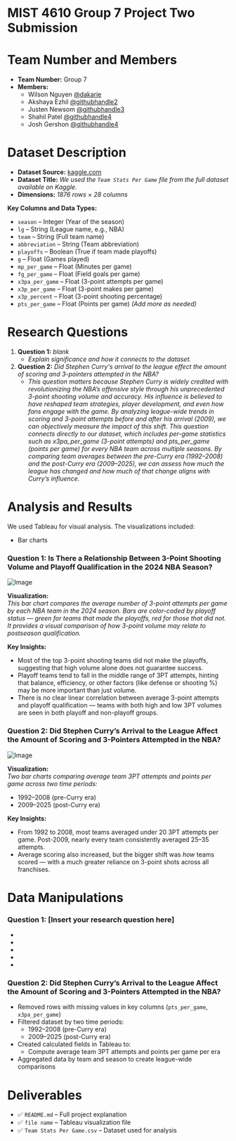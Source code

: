 # MIST 4610 Group 7 Project Two Submission

# Team Number and Members
- **Team Number:** Group 7
- **Members:**
  - Wilson Nguyen [@dakarie](https://github.com/dakarie/MIST-4610-Group-Project-2/tree/main)
  - Akshaya Ezhil [@githubhandle2](https://github.com/githubhandle2)
  - Justen Newsom [@githubhandle3](https://github.com/githubhandle3)
  - Shahil Patel [@githubhandle4](https://github.com/githubhandle4)
  - Josh Gershon [@githubhandle4](https://github.com/githubhandle4)


# Dataset Description

- **Dataset Source:** [kaggle.com](https://www.kaggle.com/datasets/sumitrodatta/nba-aba-baa-stats?resource=download&select=Player+Play+By+Play.csv)
- **Dataset Title:** _We used the `Team Stats Per Game` file from the full dataset available on Kaggle._
- **Dimensions:** _1876 rows × 28 columns_

**Key Columns and Data Types:**
- `season` – Integer (Year of the season)
- `lg` – String (League name, e.g., NBA)
- `team` – String (Full team name)
- `abbreviation` – String (Team abbreviation)
- `playoffs` – Boolean (True if team made playoffs)
- `g` – Float (Games played)
- `mp_per_game` – Float (Minutes per game)
- `fg_per_game` – Float (Field goals per game)
- `x3pa_per_game` – Float (3-point attempts per game)
- `x3p_per_game` – Float (3-point makes per game)
- `x3p_percent` – Float (3-point shooting percentage)
- `pts_per_game` – Float (Points per game)
*(Add more as needed)*




# Research Questions

1. **Question 1:** _blank_  
   - _Explain significance and how it connects to the dataset._
2. **Question 2:** _Did Stephen Curry's arrival to the league effect the amount of scoring and 3-pointers attempted in the NBA?​_  
   - _This question matters because Stephen Curry is widely credited with revolutionizing the NBA’s offensive style through his unprecedented 3-point shooting volume and accuracy. His influence is believed to have reshaped team strategies, player development, and even how fans engage with the game. By analyzing league-wide trends in scoring and 3-point attempts before and after his arrival (2009), we can objectively measure the impact of this shift. This question connects directly to our dataset, which includes per-game statistics such as x3pa_per_game (3-point attempts) and pts_per_game (points per game) for every NBA team across multiple seasons. By comparing team averages between the pre-Curry era (1992–2008) and the post-Curry era (2009–2025), we can assess how much the league has changed and how much of that change aligns with Curry’s influence._






# Analysis and Results

We used Tableau for visual analysis. The visualizations included:
- Bar charts

### Question 1: Is There a Relationship Between 3-Point Shooting Volume and Playoff Qualification in the 2024 NBA Season?

![Image](https://github.com/user-attachments/assets/78d94e1c-4bee-4dcc-97d8-482fab2b1955)

**Visualization:**  
_This bar chart compares the average number of 3-point attempts per game by each NBA team in the 2024 season. Bars are color-coded by playoff status — green for teams that made the playoffs, red for those that did not. It provides a visual comparison of how 3-point volume may relate to postseason qualification._

**Key Insights:**
- Most of the top 3-point shooting teams did not make the playoffs, suggesting that high volume alone does not guarantee success.
- Playoff teams tend to fall in the middle range of 3PT attempts, hinting that balance, efficiency, or other factors (like defense or shooting %) may be more important than just volume.
- There is no clear linear correlation between average 3-point attempts and playoff qualification — teams with both high and low 3PT volumes are seen in both playoff and non-playoff groups.



### Question 2: Did Stephen Curry’s Arrival to the League Affect the Amount of Scoring and 3-Pointers Attempted in the NBA?

![Image](https://github.com/user-attachments/assets/1d2f3f77-4ec1-4cda-8db9-9551ae8f7f2d)

**Visualization:**  
_Two bar charts comparing average team 3PT attempts and points per game across two time periods:_
- 1992–2008 (pre-Curry era)
- 2009–2025 (post-Curry era)

**Key Insights:**
- From 1992 to 2008, most teams averaged under 20 3PT attempts per game. Post-2009, nearly every team consistently averaged 25–35 attempts.
- Average scoring also increased, but the bigger shift was *how* teams scored — with a much greater reliance on 3-point shots across all franchises.





# Data Manipulations


### Question 1: [Insert your research question here]

- 
- 
- 
- 
- 

### Question 2: Did Stephen Curry’s Arrival to the League Affect the Amount of Scoring and 3-Pointers Attempted in the NBA?

- Removed rows with missing values in key columns (`pts_per_game`, `x3pa_per_game`)
- Filtered dataset by two time periods:
  - 1992–2008 (pre-Curry era)
  - 2009–2025 (post-Curry era)
- Created calculated fields in Tableau to:
  - Compute average team 3PT attempts and points per game per era
- Aggregated data by team and season to create league-wide comparisons



# Deliverables

- ✅ `README.md` – Full project explanation
- ✅ `file name` – Tableau visualization file
- ✅ `Team Stats Per Game.csv` – Dataset used for analysis


